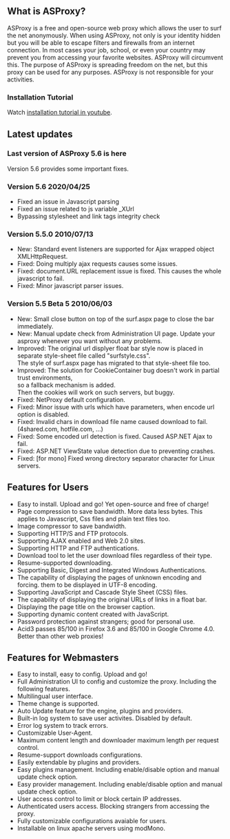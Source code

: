 What is ASProxy?
----------------

ASProxy is a free and open-source web proxy which allows the user to surf the net anonymously. When using ASProxy, not only is your identity hidden but you will be able to escape filters and firewalls from an internet connection. In most cases your job, school, or even your country may prevent you from accessing your favorite websites. ASProxy will circumvent this. The purpose of ASProxy is spreading freedom on the net, but this proxy can be used for any purposes. ASProxy is not responsible for your activities.

### Installation Tutorial

Watch [installation tutorial in youtube](http://www.youtube.com/watch?v=21GP1iS3G2o).

Latest updates
-----------

### Last version of ASProxy 5.6 is here

Version 5.6 provides some important fixes.

### Version 5.6 2020/04/25

*   Fixed an issue in Javascript parsing
*   Fixed an issue related to js variable _XUrl
*   Bypassing stylesheet and link tags integrity check

### Version 5.5.0 2010/07/13

*   New: Standard event listeners are supported for Ajax wrapped object XMLHttpRequest.
*   Fixed: Doing multiply ajax requests causes some issues.
*   Fixed: document.URL replacement issue is fixed. This causes the whole javascript to fail.
*   Fixed: Minor javascript parser issues.

### Version 5.5 Beta 5 2010/06/03

*   New: Small close button on top of the surf.aspx page to close the bar immediately.
*   New: Manual update check from Administration UI page. Update your asproxy whenever you want without any problems.
*   Improved: The original url displyer float bar style now is placed in separate style-sheet file called "surfstyle.css".  
    The style of surf.aspx page has migrated to that style-sheet file too.
*   Improved: The solution for CookieContainer bug doesn't work in partial trust environments,  
    so a fallback mechanism is added.  
    Then the cookies will work on such servers, but buggy.
*   Fixed: NetProxy default configuration.
*   Fixed: Minor issue with urls which have parameters, when encode url option is disabled.
*   Fixed: Invalid chars in download file name caused download to fail.(4shared.com, hotfile.com, ...)
*   Fixed: Some encoded url detection is fixed. Caused ASP.NET Ajax to fail.
*   Fixed: ASP.NET ViewState value detection due to preventing crashes.
*   Fixed: \[for mono\] Fixed wrong directory separator character for Linux servers.

Features for Users
------------------

*   Easy to install. Upload and go! Yet open-source and free of charge!
*   Page compression to save bandwidth. More data less bytes. This applies to Javascript, Css files and plain text files too.
*   Image compressor to save bandwidth.
*   Supporting HTTP/S and FTP protocols.
*   Supporting AJAX enabled and Web 2.0 sites.
*   Supporting HTTP and FTP authentications.
*   Download tool to let the user download files regardless of their type.
*   Resume-supported downloading.
*   Supporting Basic, Digest and Integrated Windows Authentications.
*   The capability of displaying the pages of unknown encoding and forcing. them to be displayed in UTF-8 encoding.
*   Supporting JavaScript and Cascade Style Sheet (CSS) files.
*   The capability of displaying the original URLs of links in a float bar.
*   Displaying the page title on the browser caption.
*   Supporting dynamic content created with JavaScript.
*   Password protection against strangers; good for personal use.
*   Acid3 passes 85/100 in Firefox 3.6 and 85/100 in Google Chrome 4.0. Better than other web proxies!

Features for Webmasters
-----------------------

*   Easy to install, easy to config. Upload and go!
*   Full Administration UI to config and customize the proxy. Including the following features.
*   Multilingual user interface.
*   Theme change is supported.
*   Auto Update feature for the engine, plugins and providers.
*   Built-in log system to save user activites. Disabled by default.
*   Error log system to track errors.
*   Customizable User-Agent.
*   Maximum content length and downloader maximum length per request control.
*   Resume-support downloads configurations.
*   Easily extendable by plugins and providers.
*   Easy plugins management. Including enable/disable option and manual update check option.
*   Easy provider management. Including enable/disable option and manual update check option.
*   User access control to limit or block certain IP addresses.
*   Authenticated users access. Blocking strangers from accessing the proxy.
*   Fully customizable configurations avaiable for users.
*   Installable on linux apache servers using modMono.
